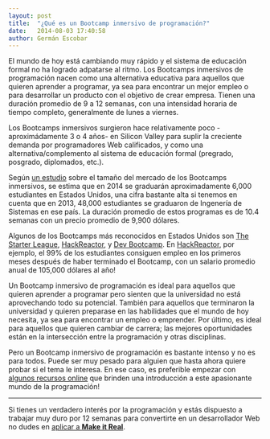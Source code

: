 ```yaml
---
layout: post
title:  "¿Qué es un Bootcamp inmersivo de programación?"
date:   2014-08-03 17:40:58
author: Germán Escobar
---
```


El mundo de hoy está cambiando muy rápido y el sistema de educación formal no ha logrado adpatarse al ritmo. Los Bootcamps inmersivos de programación nacen como una alternativa educativa para aquellos que quieren aprender a programar, ya sea para encontrar un mejor empleo o para desarrollar un producto con el objetivo de crear empresa. Tienen una duración promedio de 9 a 12 semanas, con una intensidad horaria de tiempo completo, generalmente de lunes a viernes.

Los Bootcamps inmersivos surgieron hace relativamente poco -aproximádamente 3 o 4 años- en Silicon Valley para suplir la creciente demanda por programadores Web calificados, y como una alternativa/complemento al sistema de educación formal (pregrado, posgrado, diplomados, etc.).

Según [un estudio](https://www.coursereport.com/resources/course-report-bootcamp-market-size-study) sobre el tamaño del mercado de los Bootcamps inmersivos, se estima que en 2014 se graduarán aproximadamente 6,000 estudiantes en Estados Unidos, una cifra bastante alta si tenemos en cuenta que en 2013, 48,000 estudiantes se graduaron de Ingenería de Sistemas en ese país. La duración promedio de estos programas es de 10.4 semanas con un precio promedio de 9,900 dólares. 

Algunos de los Bootcamps más reconocidos en Estados Unidos son [The Starter League](http://www.starterleague.com/), [HackReactor](http://www.hackreactor.com/), y [Dev Bootcamp](http://devbootcamp.com/). En [HackReactor](http://www.hackreactor.com/), por ejemplo, el 99% de los estudiantes consiguen empleo en los primeros meses después de haber terminado el Bootcamp, con un salario promedio anual de 105,000 dólares al año!

Un Bootcamp inmersivo de programación es ideal para aquellos que  quieren aprender a programar pero sienten que la universidad no está aprovechando todo su potencial. También para aquellos que terminaron la universidad y quieren preparase en las habilidades que el mundo de hoy necesita, ya sea para encontrar un empleo o emprender. Por último, es ideal para aquellos que quieren cambiar de carrera; las mejores oportunidades están en la intersección entre la programación y otras disciplinas.

Pero un Bootcamp inmersivo de programación es bastante intenso y no es para todos. Puede ser muy pesado para alguien que hasta ahora quiere probar si el tema le interesa. En ese caso, es preferible empezar con [algunos recursos online](/2014/07/24/los-mejores-recursos-online-para-aprender-desarrollo-web/) que brinden una introducción a este apasionante mundo de la programación!

***

Si tienes un verdadero interés por la programación y estás dispuesto a trabajar muy duro por 12 semanas para convertirte en un desarrollador Web no dudes en [aplicar a **Make it Real**](/apply).
